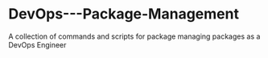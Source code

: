 # DevOps---Package-Management
A collection of commands and scripts for package managing packages as a DevOps Engineer
